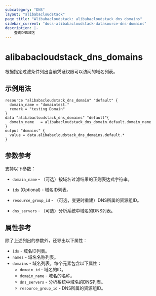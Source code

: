 ```yaml
---
subcategory: "DNS"
layout: "alibabacloudstack"
page_title: "Alibabacloudstack: alibabacloudstack_dns_domains"
sidebar_current: "docs-alibabacloudstack-datasource-dns-domains"
description: |-
    查询DNS域名
---
```


# alibabacloudstack_dns_domains

根据指定过滤条件列出当前凭证权限可以访问的域名列表。

## 示例用法

```
resource "alibabacloudstack_dns_domain" "default" {
  domain_name = "domaintest."
  remark = "testing Domain"
}
data "alibabacloudstack_dns_domains" "default"{
  domain_name   = alibabacloudstack_dns_domain.default.domain_name
}
output "domains" {
  value = data.alibabacloudstack_dns_domains.default.*
}
```

## 参数参考

支持以下参数：

* `domain_name` - （可选）按域名过滤结果的正则表达式字符串。
* `ids` (Optional) - 域名ID列表。
* `resource_group_id` - （可选，变更时重建）DNS所属的资源组ID。

* `dns_servers` - （可选）分析系统中域名的DNS列表。

## 属性参考

除了上述列出的参数外，还导出以下属性：

* `ids` - 域名ID列表。
* `names` - 域名名称列表。
* `domains` - 域名列表。每个元素包含以下属性：
  * `domain_id` - 域名的ID。
  * `domain_name` - 域名的名称。
  * `dns_servers` - 分析系统中域名的DNS列表。
  * `resource_group_id` - DNS所属的资源组ID。